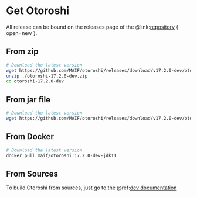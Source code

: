 # Get Otoroshi

All release can be bound on the releases page of the @link:[repository](https://github.com/MAIF/otoroshi/releases) { open=new }.

## From zip

```sh
# Download the latest version
wget https://github.com/MAIF/otoroshi/releases/download/v17.2.0-dev/otoroshi-17.2.0-dev.zip
unzip ./otoroshi-17.2.0-dev.zip
cd otoroshi-17.2.0-dev
```

## From jar file

```sh
# Download the latest version
wget https://github.com/MAIF/otoroshi/releases/download/v17.2.0-dev/otoroshi.jar
```

## From Docker

```sh
# Download the latest version
docker pull maif/otoroshi:17.2.0-dev-jdk11
```

## From Sources

To build Otoroshi from sources, just go to the @ref:[dev documentation](../dev.md)
